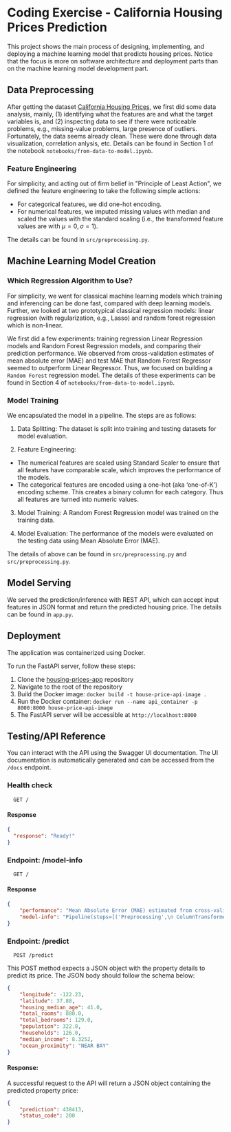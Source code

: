 # Coding Exercise - California Housing Prices Prediction 

This project shows the main process of designing, implementing, and deploying a machine learning model that predicts housing prices. Notice that the focus is more on software architecture and deployment parts than on the machine learning model development part.

## Data Preprocessing

After getting the dataset [California Housing Prices](https://www.kaggle.com/datasets/camnugent/california-housing-prices/data), we first did some data analysis, mainly, (1) identifying what the features are and what the target variables is, and (2) inspecting data to see if there were noticeable problems, e.g., missing-value problems, large presence of outliers. Fortunately, the data seems already clean. These were done through data visualization, correlation anlysis, etc. Details can be found in Section 1 of the notebook `notebooks/from-data-to-model.ipynb`.

### Feature Engineering

For simplicity, and acting out of firm belief in "Principle of Least Action", we defined the feature engineering to take the following simple actions:
* For categorical features, we did one-hot encoding.
* For numerical features, we imputed missing values with median and scaled the values with the standard scaling (i.e., the transformed feature values are with $\mu = 0, \sigma = 1$).

The details can be found in `src/preprocessing.py`.

## Machine Learning Model Creation

### Which Regression Algorithm to Use?
For simplicity, we went for classical machine learning models which training and inferencing can be done fast, compared with deep learning models. Further, we looked at two prototypical classical regression models: linear regression (with regularization, e.g., Lasso) and random forest regression which is non-linear.

We first did a few experiments: training regression Linear Regression models and Random Forest Regression models, and comparing their prediction performance. We observed from cross-validation estimates of mean absolute error (MAE) and test MAE that Random Forest Regressor seemed to outperform Linear Regressor. Thus, we focused on building a `Random Forest` regression model. The details of these experiments can be found in Section 4 of `notebooks/from-data-to-model.ipynb`.

### Model Training
We encapsulated the model in a pipeline. The steps are as follows:

1. Data Splitting: The dataset is split into training and testing datasets for model evaluation. 

2. Feature Engineering: 
  * The numerical features are scaled using Standard Scaler to ensure that all features have comparable scale, which improves the performance of the models. 
  * The categorical features are encoded using a one-hot (aka ‘one-of-K’) encoding scheme. This creates a binary column for each category. Thus all features are turned into numeric values.

3. Model Training: A Random Forest Regression model was trained on the training data.

4. Model Evaluation: The performance of the models were evaluated on the testing data using Mean Absolute Error (MAE).

The details of above can be found in `src/preprocessing.py` and `src/preprocessing.py`.

## Model Serving

We served the prediction/inference with REST API, which can accept input features in JSON format and return the predicted housing price. The details can be found in `app.py`.

## Deployment

The application was containerized using Docker. 

To run the FastAPI server, follow these steps:

1. Clone the [housing-prices-app](https://github.com/jamesczq/housing-prices-app) repository
2. Navigate to the root of the repository
3. Build the Docker image: `docker build -t house-price-api-image .`
4. Run the Docker container: `docker run --name api_container -p 8000:8000 house-price-api-image`
5. The FastAPI server will be accessible at `http://localhost:8000`

## Testing/API Reference

You can interact with the API using the Swagger UI documentation. The UI documentation is automatically generated and can be accessed from the `/docs` endpoint.

### Health check

```
  GET /
```

#### Response

```json
{
  "response": "Ready!"
}
```

### Endpoint: /model-info

```
  GET /
```

#### Response

```json
{
    "performance": "Mean Absolute Error (MAE) estimated from cross-validation: 56164.80 +/- 9730.04",
    "model-info": "Pipeline(steps=[('Preprocessing',\n ColumnTransformer(transformers=[('Numeric Feature Transform',\n Pipeline(steps=[('Imputer',\n SimpleImputer(strategy='median')),\n ('Std_Scaler',\n StandardScaler())]),\n ['longitude', 'latitude',\n 'housing_median_age',\n 'total_rooms',\n 'total_bedrooms',\n 'population', 'households',\n 'median_income']),\n ('Categorical Feature '\n 'Transform',\n Pipeline(steps=[('One-hot',\n OneHotEncoder(handle_unknown='ignore'))]),\n ['ocean_proximity'])])),\n ('Regression Model Random Forest',\n RandomForestRegressor(n_estimators=30))])"
}
```

### Endpoint: /predict

```
  POST /predict
```

This POST method expects a JSON object with the property details to predict its price. The JSON body should follow the schema below:

```json
{
    "longitude": -122.23,
    "latitude": 37.88,
    "housing_median_age": 41.0,
    "total_rooms": 880.0,
    "total_bedrooms": 129.0,
    "population": 322.0,
    "households": 126.0,
    "median_income": 8.3252,
    "ocean_proximity": "NEAR BAY"
}
```

#### Response:

A successful request to the API will return a JSON object containing the predicted property price:

```json
{
    "prediction": 438413,
    "status_code": 200
}
```
